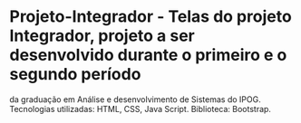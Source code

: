 # Projeto-Integrador - Telas do projeto Integrador, projeto a ser desenvolvido durante o primeiro e o segundo período 
da graduação em Análise e desenvolvimento de Sistemas do IPOG. Tecnologias utilizadas: HTML, CSS, Java Script. Biblioteca: Bootstrap.

